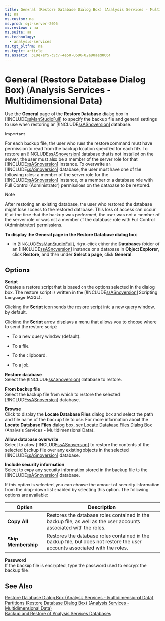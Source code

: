 ```yaml
---
title: General (Restore Database Dialog Box) (Analysis Services - Multidimensional Data)
H1: na
ms.custom: na
ms.prod: sql-server-2016
ms.reviewer: na
ms.suite: na
ms.technology: 
  - analysis-services
ms.tgt_pltfrm: na
ms.topic: article
ms.assetid: 319e7ef5-c9c7-4e50-8690-02a90aed006f
---
```

# General (Restore Database Dialog Box) (Analysis Services - Multidimensional Data)
  Use the **General** page of the **Restore Database** dialog box in [!INCLUDE[ssManStudioFull](../../Topics/TopicNameContainA/includes/ssManStudioFull_md.md)] to specify the backup file and general settings to use when restoring an [!INCLUDE[ssASnoversion](../../Topics/TopicNameContainA/includes/ssASnoversion_md.md)] database.  
  
> [!IMPORTANT]  
>  For each backup file, the user who runs the restore command must have permission to read from the backup location specified for each file. To restore an [!INCLUDE[ssASnoversion](../../Topics/TopicNameContainA/includes/ssASnoversion_md.md)] database that is not installed on the server, the user must also be a member of the server role for that [!INCLUDE[ssASnoversion](../../Topics/TopicNameContainA/includes/ssASnoversion_md.md)] instance. To overwrite an [!INCLUDE[ssASnoversion](../../Topics/TopicNameContainA/includes/ssASnoversion_md.md)] database, the user must have one of the following roles: a member of the server role for the [!INCLUDE[ssASnoversion](../../Topics/TopicNameContainA/includes/ssASnoversion_md.md)] instance, or a member of a database role with Full Control (Administrator) permissions on the database to be restored.  
  
> [!NOTE]  
>  After restoring an existing database, the user who restored the database might lose access to the restored database. This loss of access can occur if, at the time that the backup was performed, the user was not a member of the server role or was not a member of the database role with Full Control (Administrator) permissions.  
  
 **To display the General page in the Restore Database dialog box**  
  
-   In [!INCLUDE[ssManStudioFull](../../Topics/TopicNameContainA/includes/ssManStudioFull_md.md)], right-click either the **Databases** folder of an [!INCLUDE[ssASnoversion](../../Topics/TopicNameContainA/includes/ssASnoversion_md.md)] instance or a database in **Object Explorer**, click **Restore**, and then under **Select a page**, click **General**.  
  
## Options  
 **Script**  
 Creates a restore script that is based on the options selected in the dialog box. The restore script is written in the [!INCLUDE[ssASnoversion](../../Topics/TopicNameContainA/includes/ssASnoversion_md.md)] Scripting Language (ASSL).  
  
 Clicking the **Script** icon sends the restore script into a new query window, by default.  
  
 Clicking the **Script** arrow displays a menu that allows you to choose where to send the restore script:  
  
-   To a new query window (default).  
  
-   To a file.  
  
-   To the clipboard.  
  
-   To a job.  
  
 **Restore database**  
 Select the [!INCLUDE[ssASnoversion](../../Topics/TopicNameContainA/includes/ssASnoversion_md.md)] database to restore.  
  
 **From backup file**  
 Select the backup file from which to restore the selected [!INCLUDE[ssASnoversion](../../Topics/TopicNameContainA/includes/ssASnoversion_md.md)] database.  
  
 **Browse**  
 Click to display the **Locate Database Files** dialog box and select the path and file name of the backup file to use. For more information about the **Locate Database Files** dialog box, see [Locate Database Files Dialog Box &#40;Analysis Services - Multidimensional Data&#41;](../../Topics/TopicNameNotContainA/Locate-Database-Files-Dialog-Box--Analysis-Services---Multidimensional-Data-.md).  
  
 **Allow database overwrite**  
 Select to allow [!INCLUDE[ssASnoversion](../../Topics/TopicNameContainA/includes/ssASnoversion_md.md)] to restore the contents of the selected backup file over any existing objects in the selected [!INCLUDE[ssASnoversion](../../Topics/TopicNameContainA/includes/ssASnoversion_md.md)] database.  
  
 **Include security information**  
 Select to copy any security information stored in the backup file to the [!INCLUDE[ssASnoversion](../../Topics/TopicNameContainA/includes/ssASnoversion_md.md)] database.  
  
 If this option is selected, you can choose the amount of security information from the drop-down list enabled by selecting this option. The following options are available:  
  
|Option|Description|  
|------------|-----------------|  
|**Copy All**|Restores the database roles contained in the backup file, as well as the user accounts associated with the roles.|  
|**Skip Membership**|Restores the database roles contained in the backup file, but does not restore the user accounts associated with the roles.|  
  
 **Password**  
 If the backup file is encrypted, type the password used to encrypt the backup file.  
  
## See Also  
 [Restore Database Dialog Box &#40;Analysis Services - Multidimensional Data&#41;](../../Topics/TopicNameNotContainA/Restore-Database-Dialog-Box--Analysis-Services---Multidimensional-Data-.md)   
 [Partitions &#40;Restore Database Dialog Box&#41; &#40;Analysis Services - Multidimensional Data&#41;](../../Topics/TopicNameNotContainA/Partitions--Restore-Database-Dialog-Box---Analysis-Services---Multidimensional-Data-.md)   
 [Backup and Restore of Analysis Services Databases](../../Topics/TopicNameNotContainA/Backup-and-Restore-of-Analysis-Services-Databases.md)  
  
  